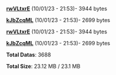 [**rwVLtxrE**](/data/rwVLtxrE.txt) (10/01/23 - 21:53)- 3944 bytes

[**kJbZcqML**](/data/kJbZcqML.txt) (10/01/23 - 21:53)- 2699 bytes

[**rwVLtxrE**](/data/rwVLtxrE.txt) (10/01/23 - 21:53)- 3944 bytes

[**kJbZcqML**](/data/kJbZcqML.txt) (10/01/23 - 21:53)- 2699 bytes

**Total Datas**: 3688

**Total Size**: 23.12 MB / 23.1 MB